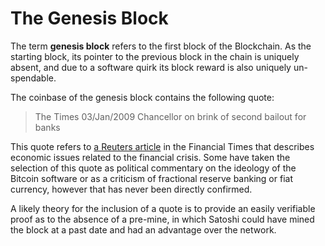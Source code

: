 # The Genesis Block

The term **genesis block** refers to the first block of the Blockchain. As the starting block, its pointer to the previous block in the chain is uniquely absent, and due to a software quirk its block reward is also uniquely un-spendable. 

The coinbase of the genesis block contains the following quote:

> The Times 03/Jan/2009 Chancellor on brink of second bailout for banks

This quote refers to [a Reuters article](https://web.archive.org/web/20140309004338/http://uk.reuters.com/article/2009/01/03/idUKPTIP32510920090103) in the Financial Times that describes economic issues related to the financial crisis. Some have taken the selection of this quote as political commentary on the ideology of the Bitcoin software or as a criticism of fractional reserve banking or fiat currency, however that has never been directly confirmed.

A likely theory for the inclusion of a quote is to provide an easily verifiable proof as to the absence of a pre-mine, in which Satoshi could have mined the block at a past date and had an advantage over the network.

